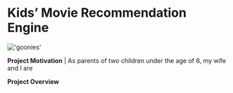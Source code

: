 # Kids’ Movie Recommendation Engine

!['goonies'](https://reviewed-com-res.cloudinary.com/image/fetch/s--IjLqGzsK--/b_white,c_limit,cs_srgb,f_auto,fl_progressive.strip_profile,g_center,q_auto,w_792/https://reviewed-production.s3.amazonaws.com/attachment/0f36c67a9f6348fc/Goonies.png)

**Project Motivation** | As parents of two children under the age of 6, my wife and I are 

**Project Overview**